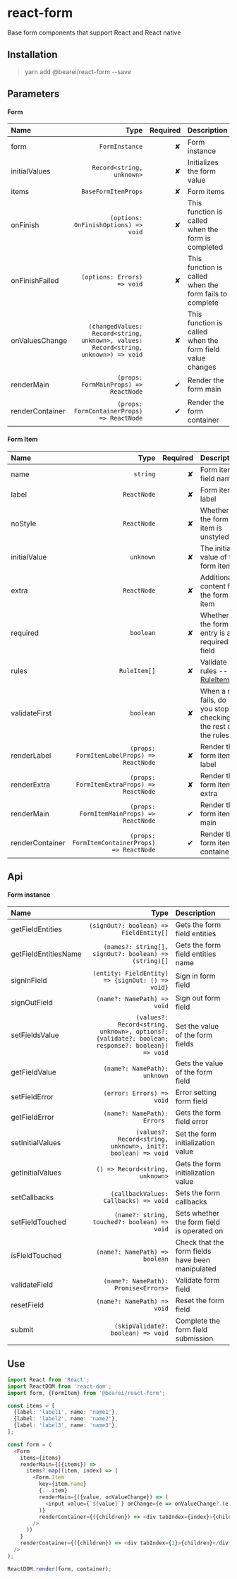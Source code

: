 # react-form

Base form components that support React and React native

## Installation

> yarn add @bearei/react-form --save

## Parameters

#### Form

| Name | Type | Required | Description |
| :-- | --: | --: | :-- |
| form | `FormInstance` | ✘ | Form instance |
| initialValues | `Record<string, unknown>` | ✘ | Initializes the form value |
| items | `BaseFormItemProps` | ✘ | Form items |
| onFinish | `(options: OnFinishOptions) => void` | ✘ | This function is called when the form is completed |
| onFinishFailed | `(options: Errors) => void` | ✘ | This function is called when the form fails to complete |
| onValuesChange | `(changedValues: Record<string, unknown>, values: Record<string, unknown>) => void` | ✘ | This function is called when the form field value changes |
| renderMain | `(props: FormMainProps) => ReactNode` | ✔ | Render the form main |
| renderContainer | `(props: FormContainerProps) => ReactNode` | ✔ | Render the form container |

#### Form Item

| Name | Type | Required | Description |
| :-- | --: | --: | :-- |
| name | `string` | ✘ | Form item field name |
| label | `ReactNode` | ✘ | Form item label |
| noStyle | `ReactNode` | ✘ | Whether the form item is unstyled |
| initialValue | `unknown` | ✘ | The initial value of the form item |
| extra | `ReactNode` | ✘ | Additional content for the form item |
| required | `boolean` | ✘ | Whether the form entry is a required field |
| rules | `RuleItem[]` | ✘ | Validate rules -- [RuleItem](https://github.com/yiminghe/async-validator) |
| validateFirst | `boolean` | ✘ | When a rule fails, do you stop checking the rest of the rules |
| renderLabel | `(props: FormItemLabelProps) => ReactNode` | ✘ | Render the form item label |
| renderExtra | `(props: FormItemExtraProps) => ReactNode` | ✘ | Render the form item extra |
| renderMain | `(props: FormItemMainProps) => ReactNode` | ✔ | Render the form item main |
| renderContainer | `(props: FormItemContainerProps) => ReactNode` | ✔ | Render the form item container |

## Api

#### Form instance

| Name | Type | Description |
| :-- | --: | :-- |
| getFieldEntities | `(signOut?: boolean) => FieldEntity[]` | Gets the form field entities |
| getFieldEntitiesName | `(names?: string[], signOut?: boolean) => (string)[]` | Gets the form field entities name |
| signInField | `(entity: FieldEntity) => {signOut: () => void}` | Sign in form field |
| signOutField | `(name?: NamePath) => void` | Sign out form field |
| setFieldsValue | `(values?: Record<string, unknown>, options?: {validate?: boolean; response?: boolean}) => void` | Set the value of the form fields |
| getFieldValue | `(name?: NamePath): unknown` | Gets the value of the form field |
| setFieldError | `(error: Errors) => void` | Error setting form field |
| getFieldError | `(name?: NamePath): Errors ` | Gets the form field error |
| setInitialValues | `(values?: Record<string, unknown>, init?: boolean) => void` | Set the form initialization value |
| getInitialValues | `() => Record<string, unknown>` | Gets the form initialization value |
| setCallbacks | `(callbackValues: Callbacks) => void` | Sets the form callbacks |
| setFieldTouched | `(name?: string, touched?: boolean) => void` | Sets whether the form field is operated on |
| isFieldTouched | `(name?: NamePath) => boolean` | Check that the form fields have been manipulated |
| validateField | `(name?: NamePath): Promise<Errors>` | Validate form field |
| resetField | `(name?: NamePath) => void` | Reset the form field |
| submit | `(skipValidate?: boolean) => void` | Complete the form field submission |

## Use

```typescript
import React from 'React';
import ReactDOM from 'react-dom';
import form, {FormItem} from '@bearei/react-form';

const items = [
  {label: 'label1', name: 'name1'},
  {label: 'label2', name: 'name2'},
  {label: 'label3', name: 'name3'},
];

const form = (
  <Form
    items={items}
    renderMain={({items}) =>
      items?.map((item, index) => (
        <Form.Item
          key={item.name}
          {...item}
          renderMain={({value, onValueChange}) => (
            <input value={`${value}`} onChange={e => onValueChange?.(e.target.value)} />
          )}
          renderContainer={({children}) => <div tabIndex={index}>{children}</div>}
        />
      ))
    }
    renderContainer={({children}) => <div tabIndex={1}>{children}</div>}
  />
);

ReactDOM.render(form, container);
```
